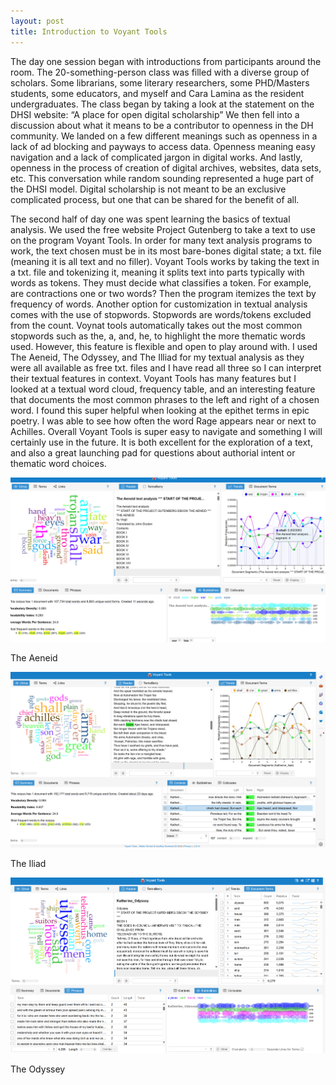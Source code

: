 ```yaml
---
layout: post
title: Introduction to Voyant Tools
---
```


The day one session began with introductions from participants around the room. The 20-something-person class was filled with a diverse group of scholars. Some librarians, some literary researchers, some PHD/Masters students, some educators, and myself and Cara Lamina as the resident undergraduates. The class began by taking a look at the statement on the DHSI website: “A place for open digital scholarship” We then fell into a discussion about what it means to be a contributor to openness in the DH community. We landed on a few different meanings such as openness in a lack of ad blocking and payways to access data. Openness meaning easy navigation and a lack of complicated jargon in digital works. And lastly, openness in the process of creation of digital archives, websites, data sets, etc. This conversation while random sounding represented a huge part of the DHSI model. Digital scholarship is not meant to be an exclusive complicated process, but one that can be shared for the benefit of all.


The second half of day one was spent learning the basics of textual analysis. We used the free website Project Gutenberg to take a text to use on the program Voyant Tools. In order for many text analysis programs to work, the text chosen must be in its most bare-bones digital state; a txt. file  (meaning it is all text and no filler). Voyant Tools works by taking the text in a txt. file and tokenizing it, meaning it splits text into parts typically with words as tokens. They must decide what classifies a token. For example, are contractions one or two words? Then the program itemizes the text by frequency of words. Another option for customization in textual analysis comes with the use of stopwords. Stopwords are words/tokens excluded from the count. Voynat tools automatically takes out the most common stopwords such as the, a, and, he, to highlight the more thematic words used. However, this feature is flexible and open to play around with. I used The Aeneid, The Odyssey, and The Illiad for my textual analysis as they were all available as free txt. files and I have read all three so I can interpret their textual features in context. Voyant Tools has many features but I looked at a textual word cloud, frequency table, and an interesting feature that documents the most common phrases to the left and right of a chosen word. I found this super helpful when looking at the epithet terms in epic poetry. I was able to see how often the word Rage appears near or next to Achilles. Overall Voyant Tools is super easy to navigate and something I will certainly use in the future. It is both excellent for the exploration of a text, and also a great launching pad for questions about authorial intent or thematic word choices. 



![](/assets/image/Voyant.png)


The Aeneid


![](/assets/image/Illiad.png)


The Iliad


![](/assets/image/Odyssey.png)


The Odyssey